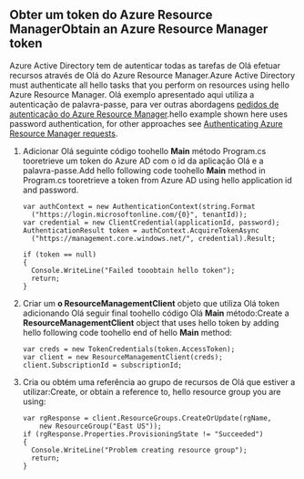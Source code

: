 ## <a name="obtain-an-azure-resource-manager-token"></a><span data-ttu-id="0bc01-101">Obter um token do Azure Resource Manager</span><span class="sxs-lookup"><span data-stu-id="0bc01-101">Obtain an Azure Resource Manager token</span></span>
<span data-ttu-id="0bc01-102">Azure Active Directory tem de autenticar todas as tarefas de Olá efetuar recursos através de Olá do Azure Resource Manager.</span><span class="sxs-lookup"><span data-stu-id="0bc01-102">Azure Active Directory must authenticate all hello tasks that you perform on resources using hello Azure Resource Manager.</span></span> <span data-ttu-id="0bc01-103">Olá exemplo apresentado aqui utiliza a autenticação de palavra-passe, para ver outras abordagens [pedidos de autenticação do Azure Resource Manager][lnk-authenticate-arm].</span><span class="sxs-lookup"><span data-stu-id="0bc01-103">hello example shown here uses password authentication, for other approaches see [Authenticating Azure Resource Manager requests][lnk-authenticate-arm].</span></span>

1. <span data-ttu-id="0bc01-104">Adicionar Olá seguinte código toohello **Main** método Program.cs tooretrieve um token do Azure AD com o id da aplicação Olá e a palavra-passe.</span><span class="sxs-lookup"><span data-stu-id="0bc01-104">Add hello following code toohello **Main** method in Program.cs tooretrieve a token from Azure AD using hello application id and password.</span></span>
   
    ```
    var authContext = new AuthenticationContext(string.Format  
      ("https://login.microsoftonline.com/{0}", tenantId));
    var credential = new ClientCredential(applicationId, password);
    AuthenticationResult token = authContext.AcquireTokenAsync
      ("https://management.core.windows.net/", credential).Result;
   
    if (token == null)
    {
      Console.WriteLine("Failed tooobtain hello token");
      return;
    }
    ```
2. <span data-ttu-id="0bc01-105">Criar um **o ResourceManagementClient** objeto que utiliza Olá token adicionando Olá seguir final toohello código Olá **Main** método:</span><span class="sxs-lookup"><span data-stu-id="0bc01-105">Create a **ResourceManagementClient** object that uses hello token by adding hello following code toohello end of hello **Main** method:</span></span>
   
    ```
    var creds = new TokenCredentials(token.AccessToken);
    var client = new ResourceManagementClient(creds);
    client.SubscriptionId = subscriptionId;
    ```
3. <span data-ttu-id="0bc01-106">Cria ou obtém uma referência ao grupo de recursos de Olá que estiver a utilizar:</span><span class="sxs-lookup"><span data-stu-id="0bc01-106">Create, or obtain a reference to, hello resource group you are using:</span></span>
   
    ```
    var rgResponse = client.ResourceGroups.CreateOrUpdate(rgName,
        new ResourceGroup("East US"));
    if (rgResponse.Properties.ProvisioningState != "Succeeded")
    {
      Console.WriteLine("Problem creating resource group");
      return;
    }
    ```

[lnk-authenticate-arm]: https://msdn.microsoft.com/library/azure/dn790557.aspx